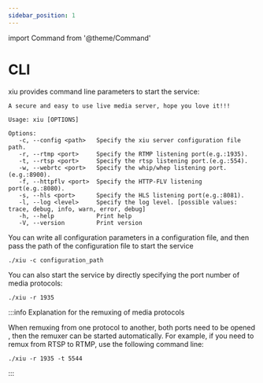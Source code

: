 ```yaml
---
sidebar_position: 1
---
```


import Command from '@theme/Command'

# CLI

xiu provides command line parameters to start the service:

    A secure and easy to use live media server, hope you love it!!!
    
    Usage: xiu [OPTIONS] 
    
    Options:
       -c, --config <path>   Specify the xiu server configuration file path.
       -r, --rtmp <port>     Specify the RTMP listening port(e.g.:1935).
       -t, --rtsp <port>     Specify the rtsp listening port.(e.g.:554).
       -w, --webrtc <port>   Specify the whip/whep listening port.(e.g.:8900).
       -f, --httpflv <port>  Specify the HTTP-FLV listening port(e.g.:8080).
       -s, --hls <port>      Specify the HLS listening port(e.g.:8081).
       -l, --log <level>     Specify the log level. [possible values: trace, debug, info, warn, error, debug]
       -h, --help            Print help
       -V, --version         Print version


You can write all configuration parameters in a configuration file, and then pass the path of the configuration file to start the service

```shell
./xiu -c configuration_path
```

You can also start the service by directly specifying the port number of media protocols:
```shell
./xiu -r 1935
```


:::info Explanation for the remuxing of media protocols

When remuxing from one protocol to another, both ports need to be opened , then the remuxer can be started automatically.
For example, if you need to remux from RTSP to RTMP, use the following command line:
```shell
./xiu -r 1935 -t 5544
```

:::


